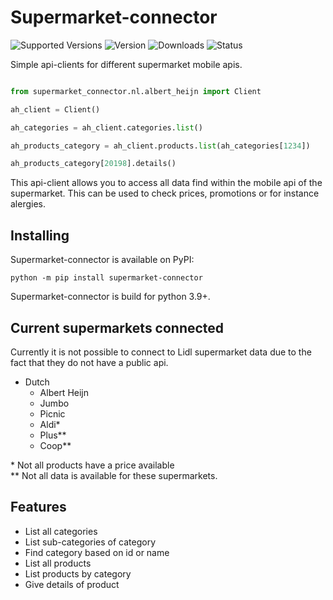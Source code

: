 # Supermarket-connector

![Supported Versions](https://img.shields.io/pypi/pyversions/supermarket-connector)
![Version](https://img.shields.io/pypi/v/supermarket-connector?label=package%20version)
![Downloads](https://img.shields.io/pypi/dm/supermarket-connector)
![Status](https://img.shields.io/pypi/status/supermarket-connector)

Simple api-clients for different supermarket mobile apis.

```python

from supermarket_connector.nl.albert_heijn import Client

ah_client = Client()

ah_categories = ah_client.categories.list()

ah_products_category = ah_client.products.list(ah_categories[1234])

ah_products_category[20198].details()

```

This api-client allows you to access all data find within the mobile api of the supermarket. This can be used to check prices, promotions or for instance alergies.

## Installing

Supermarket-connector is available on PyPI:

```console
python -m pip install supermarket-connector
```

Supermarket-connector is build for python 3.9+.

## Current supermarkets connected

Currently it is not possible to connect to Lidl supermarket data due to the fact that they do not have a public api.

* Dutch
  * Albert Heijn
  * Jumbo
  * Picnic
  * Aldi*
  * Plus**
  * Coop**

\* Not all products have a price available <br/>
\*\* Not all data is available for these supermarkets.

## Features

* List all categories
* List sub-categories of category
* Find category based on id or name
* List all products
* List products by category
* Give details of product
